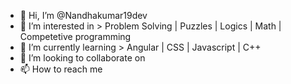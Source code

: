 - 👋 Hi, I’m @Nandhakumar19dev
- 👀 I’m interested in > Problem Solving | Puzzles | Logics | Math | Competetive programming
- 🌱 I’m currently learning > Angular | CSS | Javascript | C++  
- 💞️ I’m looking to collaborate on
- 📫 How to reach me 

<!---
Nandhakumar19dev/Nandhakumar19dev is a ✨ special ✨ repository because its `README.md` (this file) appears on your GitHub profile.
You can click the Preview link to take a look at your changes.
--->
